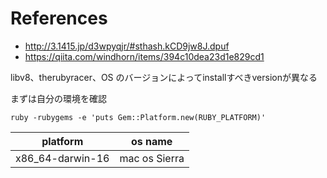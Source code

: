 

# References
+ <http://3.1415.jp/d3wpyqjr/#sthash.kCD9jw8J.dpuf>
+ <https://qiita.com/windhorn/items/394c10dea23d1e829cd1>

libv8、therubyracer、OS のバージョンによってinstallすべきversionが異なる

まずは自分の環境を確認

```
ruby -rubygems -e 'puts Gem::Platform.new(RUBY_PLATFORM)'
```

| platform         | os name       |
|------------------|---------------|
| x86_64-darwin-16 | mac os Sierra |
